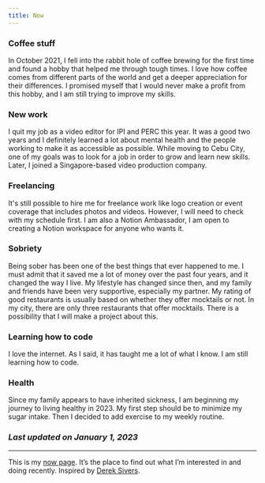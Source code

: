 ```yaml
---
title: Now
---
```


### Coffee stuff
In October 2021, I fell into the rabbit hole of coffee brewing for the first time and found a hobby that helped me through tough times. I love how coffee comes from different parts of the world and get a deeper appreciation for their differences. I promised myself that I would never make a profit from this hobby, and I am still trying to improve my skills.

### New work
I quit my job as a video editor for IPI and PERC this year. It was a good two years and I definitely learned a lot about mental health and the people working to make it as accessible as possible. While moving to Cebu City, one of my goals was to look for a job in order to grow and learn new skills. Later, I joined a Singapore-based video production company. 

### Freelancing
It's still possible to hire me for freelance work like logo creation or event coverage that includes photos and videos. However, I will need to check with my schedule first. I am also a Notion Ambassador, I am open to creating a Notion workspace for anyone who wants it. 

### Sobriety
Being sober has been one of the best things that ever happened to me. I must admit that it saved me a lot of money over the past four years, and it changed the way I live. My lifestyle has changed since then, and my family and friends have been very supportive, especially my partner. My rating of good restaurants is usually based on whether they offer mocktails or not. In my city, there are only three restaurants that offer mocktails. There is a possibility that I will make a project about this.

### Learning how to code
I love the internet. As I said, it has taught me a lot of what I know. I am still learning how to code.

### Health
Since my family appears to have inherited sickness, I am beginning my journey to living healthy in 2023. My first step should be to minimize my sugar intake. Then I decided to add exercise to my weekly routine.

### *Last updated on January 1, 2023*

<hr>

This is my [now page](https://nownownow.com/about). It’s the place to find out what I’m interested in and doing recently. Inspired by [Derek Sivers](https://sive.rs/now).
